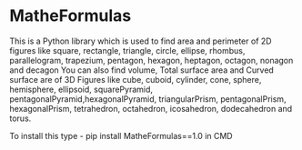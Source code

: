 # MatheFormulas
This is a Python library which is used to find area and perimeter of 2D figures like square, rectangle, triangle, circle, ellipse, rhombus, parallelogram, trapezium, pentagon, hexagon, heptagon, octagon, nonagon and decagon You can also find volume, Total surface area and Curved surface are of 3D Figures like cube, cuboid, cylinder, cone, sphere, hemisphere, ellipsoid, squarePyramid, pentagonalPyramid,hexagonalPyramid, triangularPrism, pentagonalPrism, hexagonalPrism, tetrahedron, octahedron, icosahedron, dodecahedron and torus.

To install this type -
pip install MatheFormulas==1.0
in CMD
